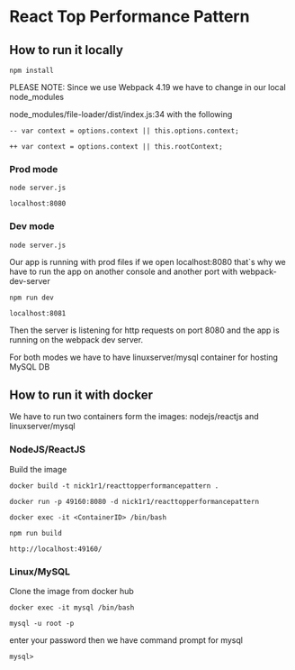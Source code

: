 # React Top Performance Pattern

## How to run it locally
``npm install``

PLEASE NOTE: Since we use Webpack 4.19 we have to change in our local node_modules

node_modules/file-loader/dist/index.js:34 with the following

``
-- var context = options.context || this.options.context;
``

``
++ var context = options.context || this.rootContext;
``

### Prod mode

``node server.js``

``localhost:8080``

### Dev mode

``node server.js``

Our app is running with prod files if we open localhost:8080 
that`s why we have to run the app on another console and another port with webpack-dev-server

``npm run dev`` 

``localhost:8081``

Then the server is listening for http requests on port 8080
and the app is running on the webpack dev server.

For both modes we have to have linuxserver/mysql container for hosting MySQL DB

## How to run it with docker
We have to run two containers form the images: nodejs/reactjs and linuxserver/mysql

### NodeJS/ReactJS 
Build the image

``docker build -t nick1r1/reacttopperformancepattern .``

``docker run -p 49160:8080 -d nick1r1/reacttopperformancepattern``

``docker exec -it <ContainerID> /bin/bash``

``npm run build``

``http://localhost:49160/``

### Linux/MySQL
Clone the image from docker hub

``docker exec -it mysql /bin/bash``

``mysql -u root -p ``

enter your password then we have command prompt for mysql

``mysql>``               